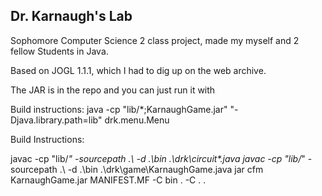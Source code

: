 ## Dr. Karnaugh's Lab

Sophomore Computer Science 2 class project, made my myself and 2 fellow Students in Java.

Based on JOGL 1.1.1, which I had to dig up on the web archive.

The JAR is in the repo and you can just run it with 

Build instructions:
java -cp "lib/*;KarnaughGame.jar" "-Djava.library.path=lib" drk.menu.Menu

Build Instructions:

javac -cp "lib/*" -sourcepath .\ -d .\bin .\drk\circuit\*.java 
javac -cp "lib/*" -sourcepath .\ -d .\bin .\drk\game\KarnaughGame.java
jar cfm KarnaughGame.jar MANIFEST.MF -C bin . -C . .
